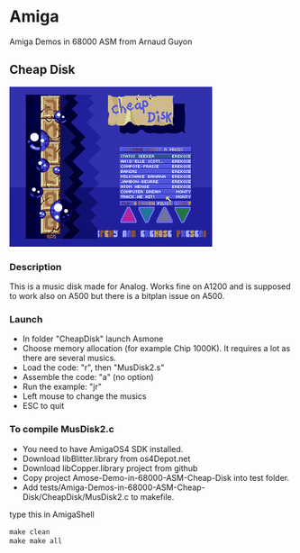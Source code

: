 # Amiga
Amiga Demos in 68000 ASM from Arnaud Guyon

## Cheap Disk

![CheapDisk Screenshot](CheapDisk.png "CheapDisk Screenshot")

### Description

This is a music disk made for Analog. Works fine on A1200 and is supposed to work also on A500 but there is a bitplan issue on A500.

### Launch

- In folder "CheapDisk" launch Asmone
- Choose memory allocation (for example Chip 1000K). It requires a lot as there are several musics.
- Load the code: "r", then "MusDisk2.s"
- Assemble the code: "a" (no option)
- Run the example: "jr"
- Left mouse to change the musics
- ESC to quit

### To compile MusDisk2.c

- You need to have AmigaOS4 SDK installed.
- Download libBlitter.library from os4Depot.net
- Download libCopper.library project from github
- Copy project Amose-Demo-in-68000-ASM-Cheap-Disk into test folder.
- Add tests/Amiga-Demos-in-68000-ASM-Cheap-Disk/CheapDisk/MusDisk2.c to makefile.

type this in AmigaShell

    make clean
    make make all

